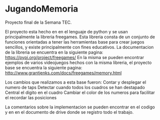 # JugandoMemoria
 Proyecto final de la Semana TEC. 

El proyecto esta hecho en en el lenguaje de python y se usan principalmente la libreria freegames.
Esta libreria consta de un conjunto de funciones orientadas a tener las herramientas base para crear juegos
sencillos, y existe principalmente con fines educativos.
La documentacion de la libreria se encuentra en la siguiente pagina:
https://pypi.org/project/freegames/
En la misma se pueden encontrar ejemplos de varios videojuegos hechos con la misma libreria, el proyecto base
se encuentra la siguiente pagina:
http://www.grantjenks.com/docs/freegames/memory.html

Los cambios que realizamos a esta base fueron:
    Contar y desplegar el numero de taps
    Detectar cuando todos los cuadros se han destapado
    Central el dígito en el cuadro
    Cambiar el color de los numeros para facilitar el recordar las posiciones

La comentarios sobre la implementacion se pueden encontrar en el codigo y en en el documento de drive donde
se registro todo el trabajo.


